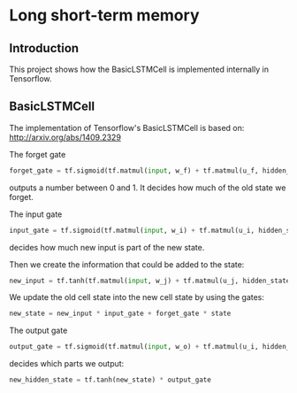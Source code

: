 # Long short-term memory

## Introduction
This project shows how the BasicLSTMCell is implemented internally in Tensorflow.

## BasicLSTMCell
The implementation of Tensorflow's BasicLSTMCell is based on:
http://arxiv.org/abs/1409.2329

The forget gate 
```Python
forget_gate = tf.sigmoid(tf.matmul(input, w_f) + tf.matmul(u_f, hidden_state) + b_f)
```
outputs a number between 0 and 1. It decides how much of the old state we forget.

The input gate
```Python
input_gate = tf.sigmoid(tf.matmul(input, w_i) + tf.matmul(u_i, hidden_state) + b_i)
```
decides how much new input is part of the new state.

Then we create the information that could be added to the state:
```Python
new_input = tf.tanh(tf.matmul(input, w_j) + tf.matmul(u_j, hidden_state) + b_j)
```

We update the old cell state into the new cell state by using the gates:
```Python
new_state = new_input * input_gate + forget_gate * state
```

The output gate 
```Python
output_gate = tf.sigmoid(tf.matmul(input, w_o) + tf.matmul(u_i, hidden_state) + b_i)
```

decides which parts we output:
```Python
new_hidden_state = tf.tanh(new_state) * output_gate
```